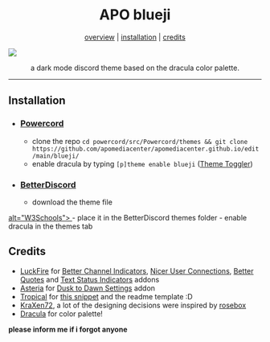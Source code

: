 <h1 align="center">APO blueji</h1>
<p align="center">
  <a href="#dracula">overview</a> |
  <a href="#installation">installation</a> |
  <a href="#credits">credits</a>
</p>

![](https://i.imgur.com/b2zdZSc.png)

<p align="center">a dark mode discord theme based on the dracula color palette.</p>

---

## Installation

- ### [Powercord](https://github.com/powercord-org/powercord)

  - clone the repo `cd powercord/src/Powercord/themes && git clone https://github.com/apomediacenter/apomediacenter.github.io/edit/main/blueji/`
  - enable dracula by typing `[p]theme enable blueji` ([Theme Toggler](https://github.com/redstonekasi/theme-toggler))

- ### [BetterDiscord](https://github.com/BetterDiscord/BetterDiscord)

  - download the theme file
 <a href="https://cdn.discordapp.com/attachments/719765421405765632/1003815895623270480/blueji.theme.css" download>
  alt="W3Schools">
</a>
  - place it in the BetterDiscord themes folder
  - enable dracula in the themes tab

## Credits

- [LuckFire](https://github.com/LuckFire) for [Better Channel Indicators](https://github.com/LuckFire/BetterChannelIndicators), [Nicer User Connections](https://github.com/LuckFire/Nicer-User-Connections), [Better Quotes](https://github.com/LuckFire/Midnight-Mars/blob/main/src/addons/better-quotes.scss) and [Text Status Indicators](https://github.com/LuckFire/Midnight-Mars/blob/main/src/addons/text-status-indicators.css) addons
- [Asteria](https://github.com/Asteria5675/) for [Dusk to Dawn Settings](https://github.com/Asteria5675/BetterDiscordThemes/blob/master/SourceCodes/src/dd.css) addon
- [Tropical](https://github.com/tropix126) for [this snippet](https://github.com/x6r/dracula/blob/main/dracula.scss#L754-L759) and the readme template :D
- [KraXen72](https://github.com/KraXen72/), a lot of the designing decisions were inspired by [rosebox](https://github.com/KraXen72/rosebox)
- [Dracula](https://github.com/dracula/dracula-theme) for color palette!

**please inform me if i forgot anyone**
